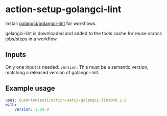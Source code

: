 # action-setup-golangci-lint
Install [golangci/golangci-lint](https://github.com/golangci/golangci-lint) for workflows.

golangci-lint is downloaded and added to the tools cache for reuse across jobs/steps in a workflow.

## Inputs
Only one input is needed: `version`. This must be a semantic version, matching a released version of golangci-lint.

## Example usage

```yaml
uses: GusAntoniassi/action-setup-golangci-lint@v0.2.0
with:
    version: 1.24.0
```
